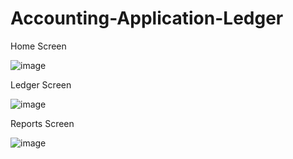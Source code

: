 # Accounting-Application-Ledger

Home Screen

![image](https://github.com/AnjolGonzalez/Accounting-Application-Ledger/assets/146877064/40b9199f-a4c9-4620-8f0d-b3fc4bdeca2b)

Ledger Screen

![image](https://github.com/AnjolGonzalez/Accounting-Application-Ledger/assets/146877064/0e794a4c-ae1d-4052-96f0-0fc32588387a)

Reports Screen

![image](https://github.com/AnjolGonzalez/Accounting-Application-Ledger/assets/146877064/25b64d17-e350-4bcd-9194-966b991e3b5c)
